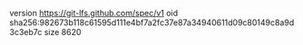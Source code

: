 version https://git-lfs.github.com/spec/v1
oid sha256:982673b118c61595d111e4bf7a2fc37e87a34940611d09c80149c8a9d3c3eb7c
size 8620

